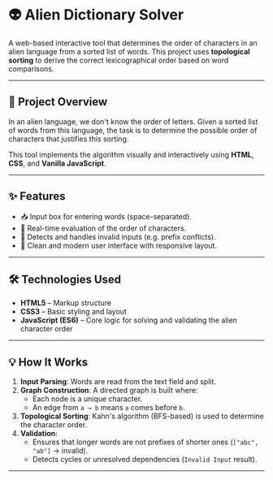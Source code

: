 # 👽 Alien Dictionary Solver

A web-based interactive tool that determines the order of characters in an alien language from a sorted list of words. This project uses **topological sorting** to derive the correct lexicographical order based on word comparisons.

---

## 📌 Project Overview

In an alien language, we don't know the order of letters. Given a sorted list of words from this language, the task is to determine the possible order of characters that justifies this sorting.

This tool implements the algorithm visually and interactively using **HTML**, **CSS**, and **Vanilla JavaScript**.

---

## ✨ Features

- 📥 Input box for entering words (space-separated).
- 🧠 Real-time evaluation of the order of characters.
- 🚨 Detects and handles invalid inputs (e.g. prefix conflicts).
- 🎨 Clean and modern user interface with responsive layout.

---

## 🛠 Technologies Used

- **HTML5** – Markup structure
- **CSS3** – Basic styling and layout
- **JavaScript (ES6)** – Core logic for solving and validating the alien character order

---

## 💡 How It Works

1. **Input Parsing**: Words are read from the text field and split.
2. **Graph Construction**: A directed graph is built where:
   - Each node is a unique character.
   - An edge from `a → b` means `a` comes before `b`.
3. **Topological Sorting**: Kahn's algorithm (BFS-based) is used to determine the character order.
4. **Validation**:
   - Ensures that longer words are not prefixes of shorter ones (`["abc", "ab"]` → invalid).
   - Detects cycles or unresolved dependencies (`Invalid Input` result).

---
